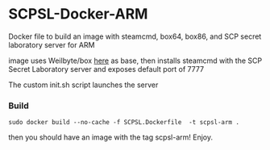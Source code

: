 # SCPSL-Docker-ARM

Docker file to build an image with steamcmd, box64, box86, and SCP secret laboratory server for ARM

image uses Weilbyte/box [here](https://github.com/Weilbyte/box)  as base, then installs steamcmd with the SCP Secret Laboratory server and exposes default port of 7777

The custom init.sh script launches the server

### Build

`sudo docker build --no-cache -f SCPSL.Dockerfile  -t scpsl-arm .`

then you should have an image with the tag scpsl-arm! Enjoy.
